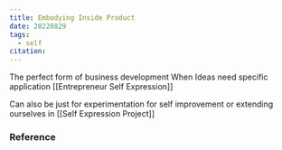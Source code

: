 ```yaml
---
title: Embodying Inside Product
date: 20220829
tags:
  - self
citation:
---
```

The perfect form of business development 
When Ideas need specific application 
[[Entrepreneur Self Expression]]

Can also be just for experimentation for self improvement or extending ourselves in [[Self Expression Project]]

### Reference
